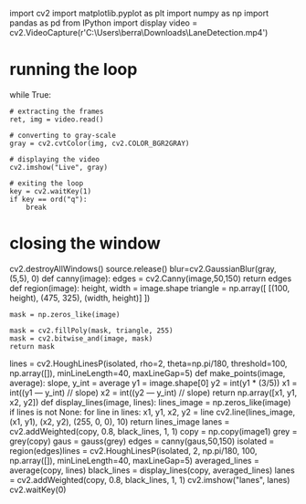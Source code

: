 import cv2
import matplotlib.pyplot as plt
import numpy as np
import pandas as pd
from IPython import display
video = cv2.VideoCapture(r'C:\Users\berra\Downloads\LaneDetection.mp4')
# running the loop 
while True: 
  
    # extracting the frames 
    ret, img = video.read() 
      
    # converting to gray-scale 
    gray = cv2.cvtColor(img, cv2.COLOR_BGR2GRAY) 
  
    # displaying the video 
    cv2.imshow("Live", gray) 
  
    # exiting the loop 
    key = cv2.waitKey(1) 
    if key == ord("q"): 
        break
      
# closing the window 
cv2.destroyAllWindows() 
source.release()
blur=cv2.GaussianBlur(gray, (5,5), 0)
def canny(image):
    edges = cv2.Canny(image,50,150)
    return edges
def region(image):
    height, width = image.shape
    triangle = np.array([
                       [(100, height), (475, 325), (width, height)]
                       ])
    
    mask = np.zeros_like(image)
    
    mask = cv2.fillPoly(mask, triangle, 255)
    mask = cv2.bitwise_and(image, mask)
    return mask
lines = cv2.HoughLinesP(isolated, rho=2, theta=np.pi/180, threshold=100, np.array([]), minLineLength=40, maxLineGap=5)
def make_points(image, average): 
 slope, y_int = average 
 y1 = image.shape[0]
 y2 = int(y1 * (3/5))
 x1 = int((y1 — y_int) // slope)
 x2 = int((y2 — y_int) // slope)
 return np.array([x1, y1, x2, y2])
def display_lines(image, lines):
 lines_image = np.zeros_like(image)
 if lines is not None:
   for line in lines:
     x1, y1, x2, y2 = line
     cv2.line(lines_image, (x1, y1), (x2, y2), (255, 0, 0), 10)
 return lines_image
lanes = cv2.addWeighted(copy, 0.8, black_lines, 1, 1)
copy = np.copy(image1)
grey = grey(copy)
gaus = gauss(grey)
edges = canny(gaus,50,150)
isolated = region(edges)lines = cv2.HoughLinesP(isolated, 2, np.pi/180, 100, np.array([]), minLineLength=40, maxLineGap=5)
averaged_lines = average(copy, lines)
black_lines = display_lines(copy, averaged_lines)
lanes = cv2.addWeighted(copy, 0.8, black_lines, 1, 1)
cv2.imshow("lanes", lanes)
cv2.waitKey(0)
